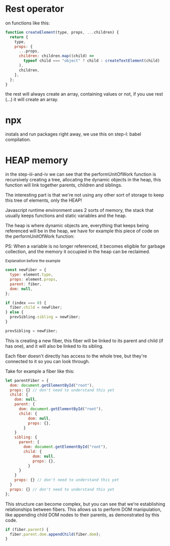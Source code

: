 # Rest operator

on functions like this:

```js
function createElement(type, props, ...children) {
  return {
    type,
    props: {
      ...props,
      children: children.map((child) =>
        typeof child === "object" ? child : createTextElement(child)
      ),
      children,
    },
  };
}
```

the rest will always create an array, containing values or not, if you use rest (...) it will create an array.

# npx

instals and run packages right away, we use this on step-I: babel compilation.

# HEAP memory

in the step-iii-and-iv we can see that the performUnitOfWork function is recursively creating a tree, allocating the dynamic objects in the heap, this function will link together parents, children and siblings.

The interesting part is that we're not using any other sort of storage to keep this tree of elements, only the HEAP!

Javascript runtime environment uses 2 sorts of memory, the stack that usually keeps functions and static variables and the heap.

The heap is where dynamic objects are, everything that keeps being referenced will be in the heap, we have for example this piece of code on the performUnitOfWork function:

PS: When a variable is no longer referenced, it becomes eligible for garbage collection, and the memory it occupied in the heap can be reclaimed.

<sub>Explanation before the example</sub>

```js
const newFiber = {
  type: element.type,
  props: element.props,
  parent: fiber,
  dom: null,
};

if (index === 0) {
  fiber.child = newFiber;
} else {
  prevSibling.sibling = newFiber;
}

prevSibling = newFiber;
```

This is creating a new fiber, this fiber will be linked to its parent and child (if has one), and it will also be linked to its sibling.

Each fiber doesn't directly has access to the whole tree, but they're connected to it so you can look through.

Take for example a fiber like this:

```js
let parentFiber = {
  dom: document.getElementById("root"),
  props: {} // don't need to understand this yet
  child: {
    dom: null,
    parent: {
      dom: document.getElementById("root"),
      child: {
          dom: null,
          props: {},
        }
    }
    sibling: {
      parent: {
        dom: document.getElementById("root"),
        child: {
            dom: null,
            props: {},
          }
      }
    }
    props: {} // don't need to understand this yet
  }
  props: {} // don't need to understand this yet
};
```

This structure can become complex, but you can see that we're establishing relationships between fibers. This allows us to perform DOM manipulation, like appending child DOM nodes to their parents, as demonstrated by this code.

```js
if (fiber.parent) {
  fiber.parent.dom.appendChild(fiber.dom);
}
```
